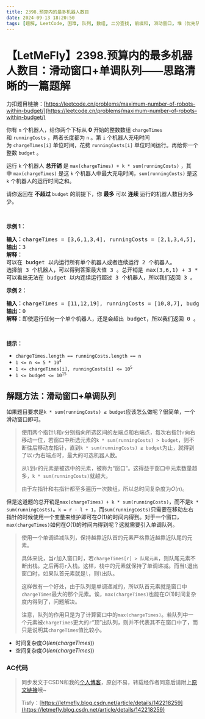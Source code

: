```yaml
---
title: 2398.预算内的最多机器人数目
date: 2024-09-13 18:20:50
tags: [题解, LeetCode, 困难, 队列, 数组, 二分查找, 前缀和, 滑动窗口, 堆（优先队列）, 单调队列]
---
```


# 【LetMeFly】2398.预算内的最多机器人数目：滑动窗口+单调队列——思路清晰的一篇题解

力扣题目链接：[https://leetcode.cn/problems/maximum-number-of-robots-within-budget/](https://leetcode.cn/problems/maximum-number-of-robots-within-budget/)

<p>你有&nbsp;<code>n</code>&nbsp;个机器人，给你两个下标从 <strong>0</strong>&nbsp;开始的整数数组&nbsp;<code>chargeTimes</code> 和&nbsp;<code>runningCosts</code>&nbsp;，两者长度都为&nbsp;<code>n</code>&nbsp;。第&nbsp;<code>i</code>&nbsp;个机器人充电时间为&nbsp;<code>chargeTimes[i]</code>&nbsp;单位时间，花费&nbsp;<code>runningCosts[i]</code>&nbsp;单位时间运行。再给你一个整数&nbsp;<code>budget</code>&nbsp;。</p>

<p>运行&nbsp;<code>k</code>&nbsp;个机器人 <strong>总开销</strong>&nbsp;是&nbsp;<code>max(chargeTimes) + k * sum(runningCosts)</code>&nbsp;，其中&nbsp;<code>max(chargeTimes)</code>&nbsp;是这&nbsp;<code>k</code>&nbsp;个机器人中最大充电时间，<code>sum(runningCosts)</code>&nbsp;是这 <code>k</code>&nbsp;个机器人的运行时间之和。</p>

<p>请你返回在 <strong>不超过</strong>&nbsp;<code>budget</code>&nbsp;的前提下，你 <strong>最多</strong>&nbsp;可以 <strong>连续</strong>&nbsp;运行的机器人数目为多少。</p>

<p>&nbsp;</p>

<p><strong>示例 1：</strong></p>

<pre>
<b>输入：</b>chargeTimes = [3,6,1,3,4], runningCosts = [2,1,3,4,5], budget = 25
<b>输出：</b>3
<b>解释：</b>
可以在 budget 以内运行所有单个机器人或者连续运行 2 个机器人。
选择前 3 个机器人，可以得到答案最大值 3 。总开销是 max(3,6,1) + 3 * sum(2,1,3) = 6 + 3 * 6 = 24 ，小于 25 。
可以看出无法在 budget 以内连续运行超过 3 个机器人，所以我们返回 3 。
</pre>

<p><strong>示例 2：</strong></p>

<pre>
<b>输入：</b>chargeTimes = [11,12,19], runningCosts = [10,8,7], budget = 19
<b>输出：</b>0
<b>解释：</b>即使运行任何一个单个机器人，还是会超出 budget，所以我们返回 0 。
</pre>

<p>&nbsp;</p>

<p><strong>提示：</strong></p>

<ul>
	<li><code>chargeTimes.length == runningCosts.length == n</code></li>
	<li><code>1 &lt;= n &lt;= 5 * 10<sup>4</sup></code></li>
	<li><code>1 &lt;= chargeTimes[i], runningCosts[i] &lt;= 10<sup>5</sup></code></li>
	<li><code>1 &lt;= budget &lt;= 10<sup>15</sup></code></li>
</ul>


    
## 解题方法：滑动窗口+单调队列

如果题目要求是`k * sum(runningCosts) ≤ budget`应该怎么做呢？很简单，一个滑动窗口即可。

> 使用两个指针`l`和`r`分别指向所选区间的左端点和右端点，每次右指针`r`向右移动一位，若窗口中所选元素的`k * sum(runningCosts) > budget`，则不断往后移动左指针，直到`k * sum(runningCosts) ≤ budget`为止，就得到了以`r`为右端点时，最大的可选机器人数。
> 
> 从`l`到`r`的元素是被选中的元素，被称为“窗口”。这得益于窗口中元素数量越多，`k * sum(runningCosts)`就越大。
> 
> 由于左指针和右指针都至多遍历一次数组，所以总时间复杂度为$O(n)$。

但是这道题的总开销是`max(chargeTimes) + k * sum(runningCosts)`，而不是`k * sum(runningCosts)`。`k = r - l + 1`，而`sum(runningCosts)`只需要在移动左右指针的时候使用一个变量来维护即可在$O(1)$的时间内得到。对于一个窗口，`max(chargeTimes)`如何在$O(1)$的时间内得到呢？这就需要引入单调队列。

> 使用一个单调递减队列，保持越靠近队首的元素严格靠近越靠近队尾的元素。
> 
> 具体来说，当`r`加入窗口时，若`chargeTimes[r] > 队尾元素`，则队尾元素不断出栈。之后再将`r`入栈。这样，栈中的元素就保持了单调递减。而当`l`退出窗口时，如果队首元素就是`l`，则`l`出队。
> 
> 这样做有一个好处，由于队列是单调递减的，所以队首元素就是窗口中`chargeTimes`最大的那个元素。诶，`max(chargeTimes)`也能在$O(1)$时间复杂度内得到了，问题解决。
> 
> 注意，队列的作用只是为了计算窗口中的`max(chargeTimes)`。若队列中一个元素被`chargeTimes`更大的`r`“顶”出队列，则并不代表其不在窗口中了，而只是说明其`chargeTimes`值比较小。

+ 时间复杂度$O(len(chargeTimes))$
+ 空间复杂度$O(len(chargeTimes))$

### AC代码

> 同步发文于CSDN和我的[个人博客](https://blog.letmefly.xyz/)，原创不易，转载经作者同意后请附上[原文链接](https://blog.letmefly.xyz/2024/09/13/LeetCode%202398.%E9%A2%84%E7%AE%97%E5%86%85%E7%9A%84%E6%9C%80%E5%A4%9A%E6%9C%BA%E5%99%A8%E4%BA%BA%E6%95%B0%E7%9B%AE/)哦~
>
> Tisfy：[https://letmefly.blog.csdn.net/article/details/142218259](https://letmefly.blog.csdn.net/article/details/142218259)
